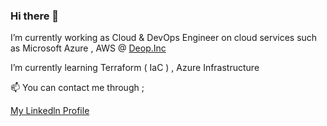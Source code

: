 ### Hi there 👋

I’m currently working as Cloud & DevOps Engineer on cloud services such as Microsoft Azure , AWS 
@ <a href="https://www.linkedin.com/company/deop/" target="_blank">Deop.Inc</a> 

I’m currently learning Terraform ( IaC ) , Azure Infrastructure 

📫 You can contact me through ;


 <a href="https://www.linkedin.com/in/h-kaan-turgut-a6935424a/" target="_blank">My Linkedln Profile</a> 


<!--
**hkaanturgut/hkaanturgut** is a ✨ _special_ ✨ repository because its `README.md` (this file) appears on your GitHub profile.

Here are some ideas to get you started:

- 🔭 I’m currently working on ...
- 🌱 I’m currently learning ...
- 👯 I’m looking to collaborate on ...
- 🤔 I’m looking for help with ...
- 💬 Ask me about ...
- 📫 How to reach me: ...
- 😄 Pronouns: ...
- ⚡ Fun fact: ...
-->
